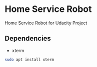 # Home Service Robot

Home Service Robot for Udacity Project

## Dependencies

* xterm

```bash
sudo apt install xterm
```
